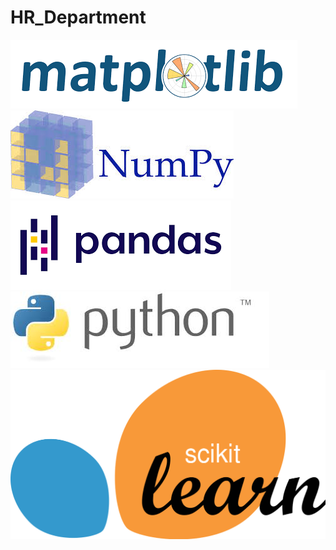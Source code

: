 # HR_Department
![](images/matplotlib_logo.png)
![](images/numpy_logo.jpg)
![](images/pandas_logo.png)
![](images/python_logo.jpg)
![](images/sklearn.svg)


